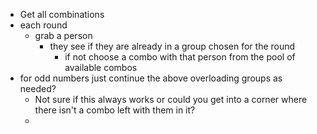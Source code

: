 - Get all combinations
- each round
	- grab a person
		- they see if they are already in a group chosen for the round
			- if not choose a combo with that person from the pool of available combos
- for odd numbers just continue the above overloading groups as needed?
	- Not sure if this always works or could you get into a corner where there isn't a combo left with them in it?
	-